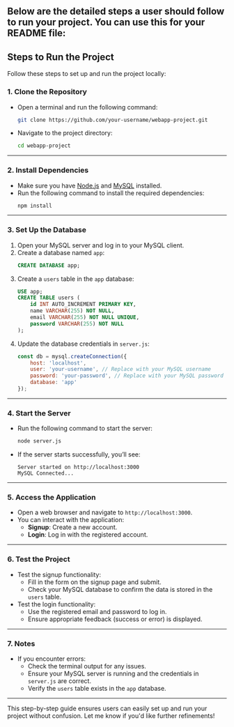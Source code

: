Below are the detailed steps a user should follow to run your project. You can use this for your README file:
--------
## **Steps to Run the Project**

Follow these steps to set up and run the project locally:

### **1. Clone the Repository**
- Open a terminal and run the following command:
  ```bash
  git clone https://github.com/your-username/webapp-project.git
  ```
- Navigate to the project directory:
  ```bash
  cd webapp-project
  ```

---

### **2. Install Dependencies**
- Make sure you have [Node.js](https://nodejs.org/) and [MySQL](https://www.mysql.com/) installed.
- Run the following command to install the required dependencies:
  ```bash
  npm install
  ```

---

### **3. Set Up the Database**
1. Open your MySQL server and log in to your MySQL client.
2. Create a database named `app`:
   ```sql
   CREATE DATABASE app;
   ```
3. Create a `users` table in the `app` database:
   ```sql
   USE app;
   CREATE TABLE users (
       id INT AUTO_INCREMENT PRIMARY KEY,
       name VARCHAR(255) NOT NULL,
       email VARCHAR(255) NOT NULL UNIQUE,
       password VARCHAR(255) NOT NULL
   );
   ```
4. Update the database credentials in `server.js`:
   ```javascript
   const db = mysql.createConnection({
       host: 'localhost',
       user: 'your-username', // Replace with your MySQL username
       password: 'your-password', // Replace with your MySQL password
       database: 'app'
   });
   ```

---

### **4. Start the Server**
- Run the following command to start the server:
  ```bash
  node server.js
  ```
- If the server starts successfully, you’ll see:
  ```
  Server started on http://localhost:3000
  MySQL Connected...
  ```

---

### **5. Access the Application**
- Open a web browser and navigate to `http://localhost:3000`.
- You can interact with the application:
  - **Signup**: Create a new account.
  - **Login**: Log in with the registered account.

---

### **6. Test the Project**
- Test the signup functionality:
  - Fill in the form on the signup page and submit.
  - Check your MySQL database to confirm the data is stored in the `users` table.
- Test the login functionality:
  - Use the registered email and password to log in.
  - Ensure appropriate feedback (success or error) is displayed.

---

### **7. Notes**
- If you encounter errors:
  - Check the terminal output for any issues.
  - Ensure your MySQL server is running and the credentials in `server.js` are correct.
  - Verify the `users` table exists in the `app` database.

---

This step-by-step guide ensures users can easily set up and run your project without confusion. Let me know if you'd like further refinements!
